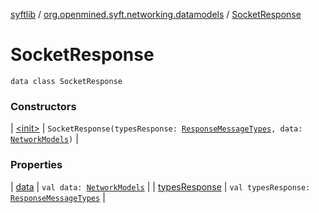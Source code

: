 [syftlib](../../index.md) / [org.openmined.syft.networking.datamodels](../index.md) / [SocketResponse](./index.md)

# SocketResponse

`data class SocketResponse`

### Constructors

| [&lt;init&gt;](-init-.md) | `SocketResponse(typesResponse: `[`ResponseMessageTypes`](../../org.openmined.syft.networking.requests/-response-message-types/index.md)`, data: `[`NetworkModels`](../-network-models/index.md)`)` |

### Properties

| [data](data.md) | `val data: `[`NetworkModels`](../-network-models/index.md) |
| [typesResponse](types-response.md) | `val typesResponse: `[`ResponseMessageTypes`](../../org.openmined.syft.networking.requests/-response-message-types/index.md) |

